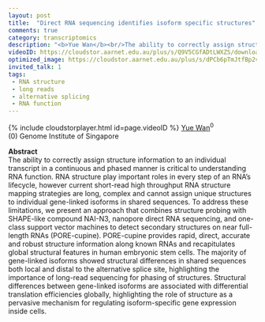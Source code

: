 ```yaml
---
layout: post
title:  "Direct RNA sequencing identifies isoform specific structures"
comments: true
category: transcriptomics
description: "<b>Yue Wan</b><br/>The ability to correctly assign structure informat..."
videoID: https://cloudstor.aarnet.edu.au/plus/s/Q9V5CGfADtLWXZS/download
optimized_image: https://cloudstor.aarnet.edu.au/plus/s/dPCb6pTmJtfBp2v/download
invited_talk: 1
tags:
 - RNA structure
 - long reads
 - alternative splicing
 - RNA function
---
```

{% include cloudstorplayer.html id=page.videoID %}
<u>Yue Wan</u><sup>0</sup><br/>
\(0\) Genome Institute of Singapore


<b>Abstract</b><br/>
The ability to correctly assign structure information to an individual transcript in a continuous and phased manner is critical to understanding RNA function.  RNA structure play important roles in every step of an RNA’s lifecycle, however current short-read high throughput RNA structure mapping strategies are long, complex and cannot assign unique structures to individual gene-linked isoforms in shared sequences. To address these limitations, we present an approach that combines structure probing with SHAPE-like compound NAI-N3, nanopore direct RNA sequencing, and one-class support vector machines to detect secondary structures on near full-length RNAs \(PORE-cupine\). PORE-cupine provides rapid, direct, accurate and robust structure information along known RNAs and recapitulates global structural features in human embryonic stem cells. The majority of gene-linked isoforms showed structural differences in shared sequences both local and distal to the alternative splice site, highlighting the importance of long-read sequencing for phasing of structures. Structural differences between gene-linked isoforms are associated with differential translation efficiencies globally, highlighting the role of structure as a pervasive mechanism for regulating isoform-specific gene expression inside cells. 
